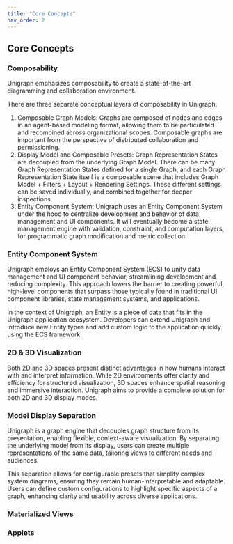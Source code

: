 ```yaml
---
title: "Core Concepts"
nav_order: 2
---
```


## Core Concepts

### Composability

Unigraph emphasizes composability to create a state-of-the-art diagramming and collaboration environment.

There are three separate conceptual layers of composability in Unigraph.

1. Composable Graph Models: Graphs are composed of nodes and edges in an agent-based modeling format, allowing them to be particulated and recombined across organizational scopes. Composable graphs are important from the perspective of distributed collaboration and permissioning.
2. Display Model and Composable Presets: Graph Representation States are decoupled from the underlying Graph Model. There can be many Graph Representation States defined for a single Graph, and each Graph Representation State itself is a composable scene that includes Graph Model + Filters + Layout + Rendering Settings. These different settings can be saved individually, and combined together for deeper inspections.
3. Entity Component System: Unigraph uses an Entity Component System under the hood to centralize development and behavior of data management and UI components. It will eventually become a state management engine with validation, constraint, and computation layers, for programmatic graph modification and metric collection.

### Entity Component System

Unigraph employs an Entity Component System (ECS) to unify data management and UI component behavior, streamlining development and reducing complexity. This approach lowers the barrier to creating powerful, high-level components that surpass those typically found in traditional UI component libraries, state management systems, and applications.

In the context of Unigraph, an Entity is a piece of data that fits in the Unigraph application ecosystem. Developers can extend Unigraph and introduce new Entity types and add custom logic to the application quickly using the ECS framework.

### 2D & 3D Visualization

Both 2D and 3D spaces present distinct advantages in how humans interact with and interpret information. While 2D environments offer clarity and efficiency for structured visualization, 3D spaces enhance spatial reasoning and immersive interaction. Unigraph aims to provide a complete solution for both 2D and 3D display modes.

### Model Display Separation

Unigraph is a graph engine that decouples graph structure from its presentation, enabling flexible, context-aware visualization. By separating the underlying model from its display, users can create multiple representations of the same data, tailoring views to different needs and audiences.

This separation allows for configurable presets that simplify complex system diagrams, ensuring they remain human-interpretable and adaptable. Users can define custom configurations to highlight specific aspects of a graph, enhancing clarity and usability across diverse applications.

### Materialized Views

### Applets
